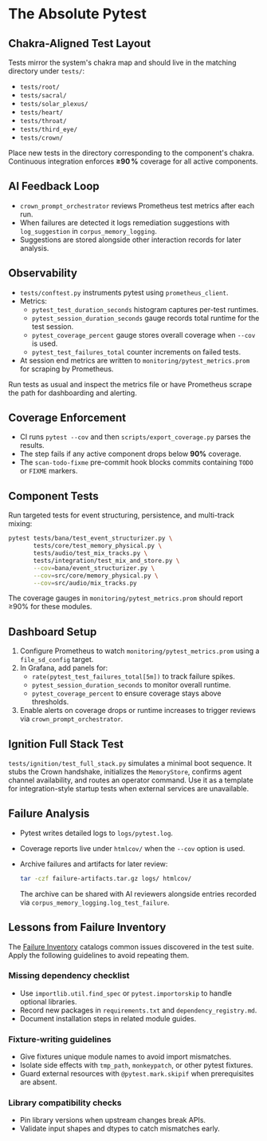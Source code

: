 # The Absolute Pytest

## Chakra-Aligned Test Layout

Tests mirror the system's chakra map and should live in the matching
directory under `tests/`:

- `tests/root/`
- `tests/sacral/`
- `tests/solar_plexus/`
- `tests/heart/`
- `tests/throat/`
- `tests/third_eye/`
- `tests/crown/`

Place new tests in the directory corresponding to the component's chakra.
Continuous integration enforces **≥90 %** coverage for all active components.

## AI Feedback Loop

- `crown_prompt_orchestrator` reviews Prometheus test metrics after each run.
- When failures are detected it logs remediation suggestions with `log_suggestion` in `corpus_memory_logging`.
- Suggestions are stored alongside other interaction records for later analysis.

## Observability

- `tests/conftest.py` instruments pytest using `prometheus_client`.
- Metrics:
  - `pytest_test_duration_seconds` histogram captures per-test runtimes.
  - `pytest_session_duration_seconds` gauge records total runtime for the test session.
  - `pytest_coverage_percent` gauge stores overall coverage when `--cov` is used.
  - `pytest_test_failures_total` counter increments on failed tests.
- At session end metrics are written to `monitoring/pytest_metrics.prom` for scraping by Prometheus.

Run tests as usual and inspect the metrics file or have Prometheus scrape the path for dashboarding and alerting.

## Coverage Enforcement

- CI runs `pytest --cov` and then `scripts/export_coverage.py` parses the results.
- The step fails if any active component drops below **90%** coverage.
- The `scan-todo-fixme` pre-commit hook blocks commits containing `TODO` or `FIXME` markers.

## Component Tests

Run targeted tests for event structuring, persistence, and multi-track mixing:

```bash
pytest tests/bana/test_event_structurizer.py \
       tests/core/test_memory_physical.py \
       tests/audio/test_mix_tracks.py \
       tests/integration/test_mix_and_store.py \
       --cov=bana/event_structurizer.py \
       --cov=src/core/memory_physical.py \
       --cov=src/audio/mix_tracks.py
```

The coverage gauges in `monitoring/pytest_metrics.prom` should report ≥90% for these modules.

## Dashboard Setup

1. Configure Prometheus to watch `monitoring/pytest_metrics.prom` using a `file_sd_config` target.
2. In Grafana, add panels for:
   - `rate(pytest_test_failures_total[5m])` to track failure spikes.
   - `pytest_session_duration_seconds` to monitor overall runtime.
   - `pytest_coverage_percent` to ensure coverage stays above thresholds.
3. Enable alerts on coverage drops or runtime increases to trigger reviews via `crown_prompt_orchestrator`.

## Ignition Full Stack Test

`tests/ignition/test_full_stack.py` simulates a minimal boot sequence. It stubs
the Crown handshake, initializes the `MemoryStore`, confirms agent channel
availability, and routes an operator command. Use it as a template for
integration-style startup tests when external services are unavailable.

## Failure Analysis

- Pytest writes detailed logs to `logs/pytest.log`.
- Coverage reports live under `htmlcov/` when the `--cov` option is used.
- Archive failures and artifacts for later review:

  ```bash
  tar -czf failure-artifacts.tar.gz logs/ htmlcov/
  ```

  The archive can be shared with AI reviewers alongside entries recorded via
  `corpus_memory_logging.log_test_failure`.

## Lessons from Failure Inventory

The [Failure Inventory](testing/failure_inventory.md) catalogs common issues discovered in the test suite. Apply the following guidelines to avoid repeating them.

### Missing dependency checklist

- Use `importlib.util.find_spec` or `pytest.importorskip` to handle optional libraries.
- Record new packages in `requirements.txt` and `dependency_registry.md`.
- Document installation steps in related module guides.

### Fixture-writing guidelines

- Give fixtures unique module names to avoid import mismatches.
- Isolate side effects with `tmp_path`, `monkeypatch`, or other pytest fixtures.
- Guard external resources with `@pytest.mark.skipif` when prerequisites are absent.

### Library compatibility checks

- Pin library versions when upstream changes break APIs.
- Validate input shapes and dtypes to catch mismatches early.
